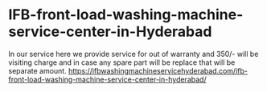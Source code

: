 # IFB-front-load-washing-machine-service-center-in-Hyderabad
In our service here we provide service for out of warranty and 350/- will be visiting charge and in case any spare part will be replace that will be separate amount.  https://ifbwashingmachineservicehyderabad.com/ifb-front-load-washing-machine-service-center-in-hyderabad/

